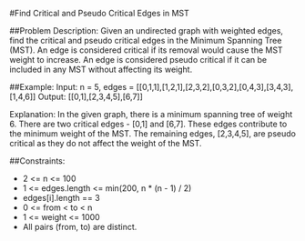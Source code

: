 #Find Critical and Pseudo Critical Edges in MST

##Problem Description:
Given an undirected graph with weighted edges, find the critical and pseudo critical edges in the Minimum Spanning Tree (MST). An edge is considered critical if its removal would cause the MST weight to increase. An edge is considered pseudo critical if it can be included in any MST without affecting its weight.

##Example:
Input: n = 5, edges = [[0,1,1],[1,2,1],[2,3,2],[0,3,2],[0,4,3],[3,4,3],[1,4,6]]
Output: [[0,1],[2,3,4,5],[6,7]]

Explanation:
In the given graph, there is a minimum spanning tree of weight 6. There are two critical edges - [0,1] and [6,7]. These edges contribute to the minimum weight of the MST. The remaining edges, [2,3,4,5], are pseudo critical as they do not affect the weight of the MST.

##Constraints:
- 2 <= n <= 100
- 1 <= edges.length <= min(200, n * (n - 1) / 2)
- edges[i].length == 3
- 0 <= from < to < n
- 1 <= weight <= 1000
- All pairs (from, to) are distinct.